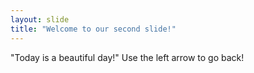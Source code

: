 ```yaml
---
layout: slide
title: "Welcome to our second slide!"
---
```

"Today is a beautiful day!"
Use the left arrow to go back!
